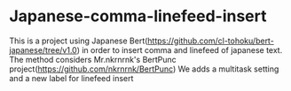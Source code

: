 # Japanese-comma-linefeed-insert
This is a project using Japanese Bert(https://github.com/cl-tohoku/bert-japanese/tree/v1.0) in order to insert comma and linefeed of japanese text.
The method considers Mr.nkrnrnk's BertPunc project(https://github.com/nkrnrnk/BertPunc)
We adds a multitask setting and a new label for linefeed insert
